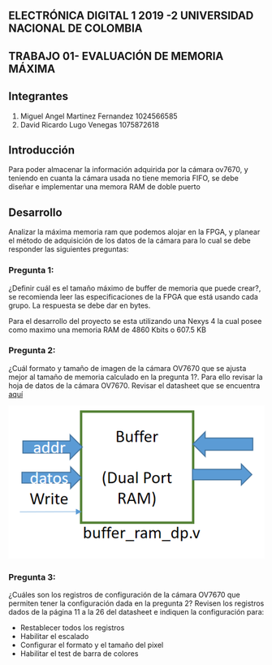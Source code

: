 ##  ELECTRÓNICA DIGITAL 1 2019 -2 UNIVERSIDAD NACIONAL DE COLOMBIA 
## TRABAJO 01- EVALUACIÓN DE MEMORIA  MÁXIMA 

## Integrantes

1. Miguel Angel Martinez Fernandez 1024566585
1. David Ricardo Lugo Venegas 1075872618

## Introducción 
Para poder almacenar la información adquirida por la cámara ov7670, y teniendo en cuanta la cámara  usada no tiene memoria FIFO, se debe diseñar e implementar una memora RAM  de doble puerto 

## Desarrollo
Analizar la máxima memoria ram que podemos alojar en la FPGA,  y planear el método de adquisición de los datos de la cámara  para lo cual se debe responder las siguientes preguntas:

### Pregunta 1:
¿Definir cuál es el tamaño máximo de buffer de memoria que puede crear?, se recomienda leer las especificaciones de la FPGA que está usando cada grupo. La respuesta se debe dar en bytes.

Para el desarrollo del proyecto se esta utilizando una Nexys 4 la cual posee como maximo una memoria RAM de 4860 Kbits o 607.5 KB

### Pregunta 2:
¿Cuál formato  y tamaño de imagen de la cámara OV7670  que se ajusta mejor al tamaño de memoria calculado en la pregunta 1?. Para ello revisar la hoja de datos de la cámara OV7670. Revisar el datasheet que se encuentra [aquí](https://github.com/unal-edigital1-2019-2/work1-ram/blob/master/docs/datasheet/OV7670_2006.pdf)

![DIAGRAMA](https://github.com/unal-edigital1-2019-2/work01-ramdp-grupo-04/blob/master/docs/figs/cajaramdp.png)
### Pregunta 3:
¿Cuáles son los registros de configuración de la cámara OV7670 que permiten tener la configuración dada en la pregunta 2? Revisen los registros dados de la página 11 a la 26 del datasheet e indiquen la configuración para:

* Restablecer todos los registros
* Habilitar el escalado
* Configurar el formato y el tamaño del pixel
* Habilitar el test de barra de colores